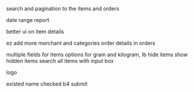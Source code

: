 search and pagination to the items and orders

date range report

better ui on item details

ez add more merchant and categories
order details in orders

multiple fields for items
options for gram and kilogram, lb
hide items
show hidden items
search all items with input box

logo

existed name checked b4 submit

